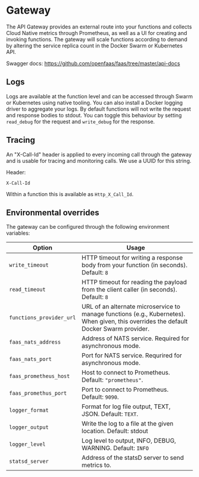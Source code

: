 # Gateway

The API Gateway provides an external route into your functions and collects Cloud Native metrics through Prometheus, as well as a UI for creating and invoking functions. 
The gateway will scale functions according to demand by altering the service replica count in the Docker Swarm or Kubernetes API.

Swagger docs: https://github.com/openfaas/faas/tree/master/api-docs

## Logs

Logs are available at the function level and can be accessed through Swarm or Kubernetes using native tooling. You can also install a Docker logging driver to aggregate your logs. By default functions will not write the request and response bodies to stdout. You can toggle this behaviour by setting `read_debug` for the request and `write_debug` for the response.

## Tracing

An "X-Call-Id" header is applied to every incoming call through the gateway and is usable for tracing and monitoring calls. We use a UUID for this string.

Header:

```
X-Call-Id
```

Within a function this is available as `Http_X_Call_Id`.

## Environmental overrides
The gateway can be configured through the following environment variables: 

| Option                 | Usage             |
|------------------------|--------------|
| `write_timeout`        | HTTP timeout for writing a response body from your function (in seconds). Default: `8`  |
| `read_timeout`         | HTTP timeout for reading the payload from the client caller (in seconds). Default: `8` |
| `functions_provider_url`             | URL of an alternate microservice to manage functions (e.g., Kubernetes). When given, this overrides the default Docker Swarm provider.  |
| `faas_nats_address`          | Address of NATS service. Required for asynchronous mode. |
| `faas_nats_port`    | Port for NATS service. Requrired for asynchronous mode. |
| `faas_prometheus_host`         | Host to connect to Prometheus. Default: `"prometheus"`.  |
| `faas_promethus_port`         | Port to connect to Prometheus. Default: `9090`. |
| `logger_format`  | Format for log file output, TEXT, JSON. Default: `TEXT`. |
| `logger_output` | Write the log to a file at the given location. Default: stdout |
| `logger_level` | Log level to output, INFO, DEBUG, WARNING. Default: `INFO` |
| `statsd_server` | Address of the statsD server to send metrics to. |
